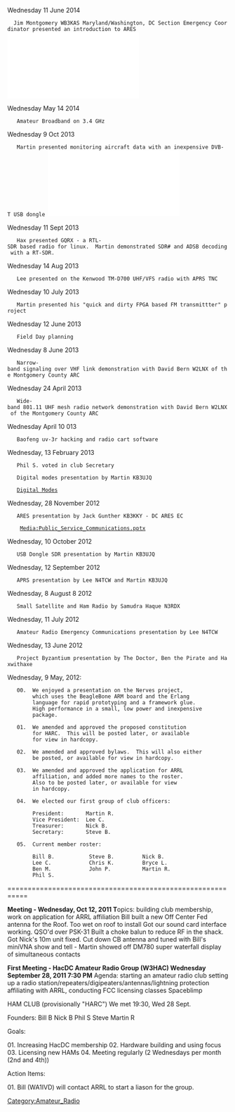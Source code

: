 Wednesday 11 June 2014

`  Jim Montgomery WB3KAS Maryland/Washington, DC Section Emergency Coordinator presented an introduction to ARES  `![`ARES_Overview_to_W3HAC.pdf`](ARES_Overview_to_W3HAC.pdf "ARES_Overview_to_W3HAC.pdf")

Wednesday May 14 2014

`   Amateur Broadband on 3.4 GHz `

Wednesday 9 Oct 2013

`   Martin presented monitoring aircraft data with an inexpensive DVB-T USB dongle `![`Aviation_Data_Monitoring.pdf`](Aviation_Data_Monitoring.pdf "Aviation_Data_Monitoring.pdf")

Wednesday 11 Sept 2013

`   Hax presented GQRX - a RTL-SDR based radio for linux.  Martin demonstrated SDR# and ADSB decoding with a RT-SDR.`

Wednesday 14 Aug 2013

`   Lee presented on the Kenwood TM-D700 UHF/VFS radio with APRS TNC`

Wednesday 10 July 2013

`   Martin presented his "quick and dirty FPGA based FM transmittter" project`

Wednesday 12 June 2013

`   Field Day planning`

Wednesday 8 June 2013

`   Narrow-band signaling over VHF link demonstration with David Bern W2LNX of the Montgomery County ARC `

Wednesday 24 April 2013

`   Wide-band 801.11 UHF mesh radio network demonstration with David Bern W2LNX of the Montgomery County ARC `

Wednesday April 10 013

`   Baofeng uv-3r hacking and radio cart software`

Wednesday, 13 February 2013

`   Phil S. voted in club Secretary`

`   Digital modes presentation by Martin KB3UJQ`

`   `[`Digital Modes`](https://docs.google.com/presentation/d/1aORYUrFNKhAc2eoQhntFzzVKgCvBKgEwiBkqEAcjI6Q/pub?start=false&loop=false&delayms=3000)

Wednesday, 28 November 2012

`   ARES presentation by Jack Gunther KB3KKY - DC ARES EC`

`    `[`Media:Public_Service_Communications.pptx`](Media:Public_Service_Communications.pptx)

Wednesday, 10 October 2012

`   USB Dongle SDR presentation by Martin KB3UJQ`

Wednesday, 12 September 2012

`   APRS presentation by Lee N4TCW and Martin KB3UJQ`

Wednesday, 8 August 8 2012

`   Small Satellite and Ham Radio by Samudra Haque N3RDX`

Wednesday, 11 July 2012

`   Amateur Radio Emergency Communications presentation by Lee N4TCW`

Wednesday, 13 June 2012

`   Project Byzantium presentation by The Doctor, Ben the Pirate and Haxwithaxe`

Wednesday, 9 May, 2012:

`   00.  We enjoyed a presentation on the Nerves project,`\
`        which uses the BeagleBone ARM board and the Erlang`\
`        language for rapid prototyping and a framework glue.`\
`        High performance in a small, low power and inexpensive`\
`        package.`

`   01.  We amended and approved the proposed constitution`\
`        for HARC.  This will be posted later, or available`\
`        for view in hardcopy.`

`   02.  We amended and approved bylaws.  This will also either`\
`        be posted, or available for view in hardcopy.`

`   03.  We amended and approved the application for ARRL`\
`        affiliation, and added more names to the roster.`\
`        Also to be posted later, or available for view`\
`        in hardcopy.`

`   04.  We elected our first group of club officers:`

`        President:       Martin R.`\
`        Vice President:  Lee C.`\
`        Treasurer:       Nick B.`\
`        Secretary:       Steve B.`

`   05.  Current member roster:`

`        Bill B.           Steve B.         Nick B.`\
`        Lee C.            Chris K.         Bryce L.`\
`        Ben M.            John P.          Martin R.`\
`        Phil S.`

===========================================================

**Meeting - Wednesday, Oct 12, 2011 T**opics: building club membership,
work on application for ARRL affiliation Bill built a new Off Center Fed
antenna for the Roof. Too wet on roof to install Got our sound card
interface working. QSO'd over PSK-31 Built a choke balun to reduce RF in
the shack. Got Nick's 10m unit fixed. Cut down CB antenna and tuned with
Bill's miniVNA show and tell - Martin showed off DM780 super waterfall
display of simultaneous contacts

**First Meeting - HacDC Amateur Radio Group (W3HAC) Wednesday September
28, 2011 7:30 PM** Agenda: starting an amateur radio club setting up a
radio station/repeaters/digipeaters/antennas/lightning protection
affiliating with ARRL, conducting FCC licensing classes Spaceblimp

HAM CLUB (provisionally "HARC") We met 19:30, Wed 28 Sept.

Founders: Bill B Nick B Phil S Steve Martin R

Goals:

01\. Increasing HacDC membership 02. Hardware building and using focus
03. Licensing new HAMs 04. Meeting regularly (2 Wednesdays per month
(2nd and 4th))

Action Items:

01\. Bill (WA1IVD) will contact ARRL to start a liason for the group.

[Category:Amateur_Radio](Category:Amateur_Radio)
